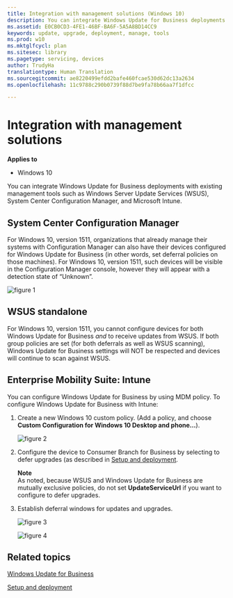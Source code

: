 ```yaml
---
title: Integration with management solutions (Windows 10)
description: You can integrate Windows Update for Business deployments with existing management tools such as Windows Server Update Services (WSUS), System Center Configuration Manager, and Microsoft Intune.
ms.assetid: E0CB0CD3-4FE1-46BF-BA6F-5A5A8BD14CC9
keywords: update, upgrade, deployment, manage, tools
ms.prod: w10
ms.mktglfcycl: plan
ms.sitesec: library
ms.pagetype: servicing, devices
author: TrudyHa
translationtype: Human Translation
ms.sourcegitcommit: ae8220499efdd2bafe460fcae530d62dc13a2634
ms.openlocfilehash: 11c9788c290b0739f88d7be9fa78b66aa7f1dfcc

---
```


# Integration with management solutions

**Applies to**
-   Windows 10

You can integrate Windows Update for Business deployments with existing management tools such as Windows Server Update Services (WSUS), System Center Configuration Manager, and Microsoft Intune.

## System Center Configuration Manager

For Windows 10, version 1511, organizations that already manage their systems with Configuration Manager can also have their devices configured for Windows Update for Business (in other words, set deferral policies on those machines). For Windows 10, version 1511, such devices will be visible in the Configuration Manager console, however they will appear with a detection state of “Unknown”.

![figure 1](images/wuforbusiness-fig10-sccmconsole.png)

## <a href="" id="wsus-standalone-"></a>WSUS standalone

For Windows 10, version 1511, you cannot configure devices for both Windows Update for Business *and* to receive updates from WSUS. If both group policies are set (for both deferrals as well as WSUS scanning), Windows Update for Business settings will NOT be respected and devices will continue to scan against WSUS.

## Enterprise Mobility Suite: Intune

You can configure Windows Update for Business by using MDM policy. To configure Windows Update for Business with Intune:
1.  Create a new Windows 10 custom policy. (Add a policy, and choose **Custom Configuration for Windows 10 Desktop and phone…**).

    ![figure 2](images/wuforbusiness-fig11-intune.png)

2.  Configure the device to Consumer Branch for Business by selecting to defer upgrades (as described in [Setup and deployment](setup-and-deployment.md).

    **Note**  
    As noted, because WSUS and Windows Update for Business are mutually exclusive policies, do not set **UpdateServiceUrl** if you want to configure to defer upgrades.
     
3.  Establish deferral windows for updates and upgrades.

    ![figure 3](images/wuforbusiness-fig12a-updates.png)

    ![figure 4](images/wuforbusiness-fig13a-upgrades.png)

## Related topics

[Windows Update for Business](windows-update-for-business.md)

[Setup and deployment](setup-and-deployment.md)



<!--HONumber=Jun16_HO4-->


